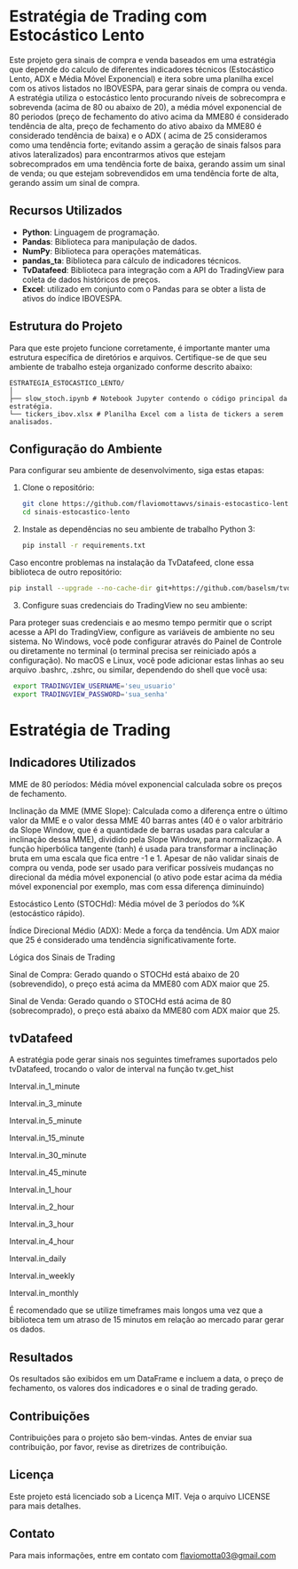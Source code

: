 # Estratégia de Trading com Estocástico Lento

Este projeto gera sinais de compra e venda baseados em uma estratégia que depende do calculo de diferentes indicadores técnicos (Estocástico Lento, ADX e Média Móvel Exponencial) e itera sobre uma planilha excel com os ativos listados no IBOVESPA, para gerar sinais de compra ou venda. A estratégia utiliza  o estocástico lento procurando níveis de sobrecompra e sobrevenda (acima de 80 ou abaixo de 20), a média móvel exponencial de 80 periodos (preço de fechamento do ativo acima da MME80 é considerado tendência de alta, preço de fechamento do ativo abaixo da MME80 é considerado tendência de baixa) e o ADX ( acima de 25 consideramos como uma tendência forte; evitando assim a geração de sinais falsos para ativos lateralizados) para encontrarmos ativos que estejam sobrecomprados em uma tendência forte de baixa, gerando assim um sinal de venda; ou que estejam sobrevendidos em uma tendência forte de alta, gerando assim um sinal de compra. 

## Recursos Utilizados

- **Python**: Linguagem de programação.
- **Pandas**: Biblioteca para manipulação de dados.
- **NumPy**: Biblioteca para operações matemáticas.
- **pandas_ta**: Biblioteca para cálculo de indicadores técnicos.
- **TvDatafeed**: Biblioteca para integração com a API do TradingView para coleta de dados históricos de preços.
- **Excel**: utilizado em conjunto com o Pandas para se obter a lista de ativos do índice IBOVESPA.


## Estrutura do Projeto

Para que este projeto funcione corretamente, é importante manter uma estrutura específica de diretórios e arquivos. Certifique-se de que seu ambiente de trabalho esteja organizado conforme descrito abaixo:
```
ESTRATEGIA_ESTOCASTICO_LENTO/
│
├── slow_stoch.ipynb # Notebook Jupyter contendo o código principal da estratégia.
└── tickers_ibov.xlsx # Planilha Excel com a lista de tickers a serem analisados.
```



## Configuração do Ambiente

Para configurar seu ambiente de desenvolvimento, siga estas etapas:

1. Clone o repositório:
   ```bash
   git clone https://github.com/flaviomottawvs/sinais-estocastico-lento.git
   cd sinais-estocastico-lento

2. Instale as dependências no seu ambiente de trabalho Python 3: 

   ```bash
   pip install -r requirements.txt
   ```
   
Caso encontre problemas na instalação da TvDatafeed, clone essa biblioteca de outro repositório: 

   ```bash
   pip install --upgrade --no-cache-dir git+https://github.com/baselsm/tvdatafeed.git
   ```
   
   
3. Configure suas credenciais do TradingView no seu ambiente:

Para proteger suas credenciais e ao mesmo tempo permitir que o script acesse a API do TradingView, configure as variáveis de ambiente no seu sistema. No Windows, você pode configurar através do Painel de Controle ou diretamente no terminal (o terminal precisa ser reiniciado após a configuração). No macOS e Linux, você pode adicionar estas linhas ao seu arquivo .bashrc, .zshrc, ou similar, dependendo do shell que você usa:

   ```bash
	export TRADINGVIEW_USERNAME='seu_usuario'
	export TRADINGVIEW_PASSWORD='sua_senha'
 ```
 
 
# Estratégia de Trading

## Indicadores Utilizados

MME de 80 períodos: Média móvel exponencial calculada sobre os preços de fechamento.

Inclinação da MME (MME Slope): Calculada como a diferença entre o último valor da MME e o valor dessa MME 40 barras antes (40 é o valor arbitrário da Slope Window, que é a quantidade de barras usadas para calcular a inclinação dessa MME), dividido pela Slope Window, para normalização. A função hiperbólica tangente (tanh) é usada para transformar a inclinação bruta em uma escala que fica entre -1 e 1. Apesar de não validar sinais de compra ou venda, pode ser usado para verificar possíveis mudanças no direcional da média móvel exponencial (o ativo pode estar acima da média móvel exponencial por exemplo, mas com essa diferença diminuindo) 

Estocástico Lento (STOCHd): Média móvel de 3 períodos do %K (estocástico rápido). 

Índice Direcional Médio (ADX): Mede a força da tendência. Um ADX maior que 25 é considerado uma tendência significativamente forte. 

Lógica dos Sinais de Trading

Sinal de Compra: Gerado quando o STOCHd está abaixo de 20 (sobrevendido), o preço está acima da MME80  com ADX maior que 25.

Sinal de Venda: Gerado quando o STOCHd está acima de 80 (sobrecomprado), o preço está abaixo da MME80 com ADX maior que 25.   

## tvDatafeed 

A estratégia pode gerar sinais nos seguintes timeframes suportados pelo tvDatafeed, trocando o valor de interval na função tv.get_hist

Interval.in_1_minute

Interval.in_3_minute

Interval.in_5_minute

Interval.in_15_minute

Interval.in_30_minute

Interval.in_45_minute

Interval.in_1_hour

Interval.in_2_hour

Interval.in_3_hour

Interval.in_4_hour

Interval.in_daily

Interval.in_weekly

Interval.in_monthly

É recomendado que se utilize timeframes mais longos uma vez que a biblioteca tem um atraso de 15 minutos em relação ao mercado parar gerar os dados. 

## Resultados

Os resultados são exibidos em um DataFrame e incluem a data, o preço de fechamento, os valores dos indicadores e o sinal de trading gerado.

## Contribuições

Contribuições para o projeto são bem-vindas. Antes de enviar sua contribuição, por favor, revise as diretrizes de contribuição.

## Licença 

Este projeto está licenciado sob a Licença MIT. Veja o arquivo LICENSE para mais detalhes.

## Contato

Para mais informações, entre em contato com flaviomotta03@gmail.com

